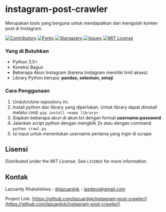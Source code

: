 # instagram-post-crawler
Merupakan tools yang berguna untuk mendapatkan dan mengolah konten post di Instagram.

[![Contributors][contributors-shield]][contributors-url]
[![Forks][forks-shield]][forks-url]
[![Stargazers][stars-shield]][stars-url]
[![Issues][issues-shield]][issues-url]
[![MIT License][license-shield]][license-url]


### Yang di Butuhkan
- Python 3.5+
- Koneksi Bagus
- Beberapa Akun Instagram (karena Instagram memiliki limit akses)
- Library Python berupa: **pandas, selenium, emoji**

### Cara Penggunaan
1. Unduh/clone repository ini.
2. Install python dan library yang diperlukan. Untuk library dapat diinstall melalui cmd: ```pip install <nama library>```
3. Siapkan beberapa akun di akun.txt dengan format **username:password**
3. Jalankan script python dengan mengklik 2x atau dengan command ```python crawl.py```
4. Isi input untuk menentukan username pertama yang ingin di scrape


## Lisensi

Distributed under the MIT License. See `LICENSE` for more information.

## Kontak

Lazuardy Khatulistiwa - [@lazuardyk](https://twitter.com/lazuardyk) - lazdevs@gmail.com

Project Link: [https://github.com/lazuardyk/instagram-post-crawler/](https://github.com/lazuardyk/instagram-post-crawler/)

<!-- MARKDOWN LINKS & IMAGES -->
<!-- https://www.markdownguide.org/basic-syntax/#reference-style-links -->
[contributors-shield]: https://img.shields.io/github/contributors/lazuardyk/sipema.svg?style=flat-square
[contributors-url]: https://github.com/lazuardyk/sipema/graphs/contributors
[forks-shield]: https://img.shields.io/github/forks/lazuardyk/sipema.svg?style=flat-square
[forks-url]: https://github.com/lazuardyk/sipema/network/members
[stars-shield]: https://img.shields.io/github/stars/lazuardyk/sipema.svg?style=flat-square
[stars-url]: https://github.com/lazuardyk/sipema/stargazers
[issues-shield]: https://img.shields.io/github/issues/lazuardyk/sipema.svg?style=flat-square
[issues-url]: https://github.com/lazuardyk/sipema/issues
[license-shield]: https://img.shields.io/github/license/lazuardyk/sipema.svg?style=flat-square
[license-url]: https://github.com/lazuardyk/sipema/blob/master/LICENSE
[linkedin-shield]: https://img.shields.io/badge/-LinkedIn-black.svg?style=flat-square&logo=linkedin&colorB=555
[linkedin-url]: https://linkedin.com/in/lazuardyk
[product-screenshot]: screenshot.png
